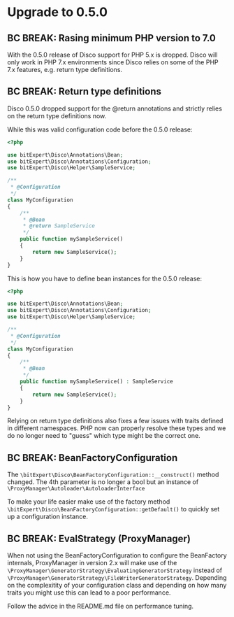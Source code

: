 # Upgrade to 0.5.0

## BC BREAK: Rasing minimum PHP version to 7.0

With the 0.5.0 release of Disco support for PHP 5.x is dropped. Disco
will only work in PHP 7.x environments since Disco relies on some of the
PHP 7.x features, e.g. return type definitions.

## BC BREAK: Return type definitions

Disco 0.5.0 dropped support for the @return annotations and strictly
relies on the return type definitions now. 

While this was valid configuration code before the 0.5.0 release:
```php
<?php

use bitExpert\Disco\Annotations\Bean;
use bitExpert\Disco\Annotations\Configuration;
use bitExpert\Disco\Helper\SampleService;

/**
 * @Configuration
 */
class MyConfiguration
{
    /**
     * @Bean
     * @return SampleService 
     */
    public function mySampleService()
    {
        return new SampleService();
    }
}
```

This is how you have to define bean instances for the 0.5.0 release:
```php
<?php

use bitExpert\Disco\Annotations\Bean;
use bitExpert\Disco\Annotations\Configuration;
use bitExpert\Disco\Helper\SampleService;

/**
 * @Configuration
 */
class MyConfiguration
{
    /**
     * @Bean
     */
    public function mySampleService() : SampleService
    {
        return new SampleService();
    }
}
```

Relying on return type definitions also fixes a few issues with traits
defined in different namespaces. PHP now can properly resolve these types
and we do no longer need to "guess" which type might be the correct one.

## BC BREAK: BeanFactoryConfiguration

The `\bitExpert\Disco\BeanFactoryConfiguration::__construct()` method 
changed. The 4th parameter is no longer a bool but an instance of 
`\ProxyManager\Autoloader\AutoloaderInterface`

To make your life easier make use of the factory method 
`\bitExpert\Disco\BeanFactoryConfiguration::getDefault()` to quickly
set up a configuration instance.

## BC BREAK: EvalStrategy (ProxyManager)

When not using the BeanFactoryConfiguration to configure the BeanFactory
internals, ProxyManager in version 2.x will make use of the 
`\ProxyManager\GeneratorStrategy\EvaluatingGeneratorStrategy` instead of 
`\ProxyManager\GeneratorStrategy\FileWriterGeneratorStrategy`. Depending 
on the complexitity of your configuration class and depending on how many
traits you might use this can lead to a poor performance.

Follow the advice in the README.md file on performance tuning.
